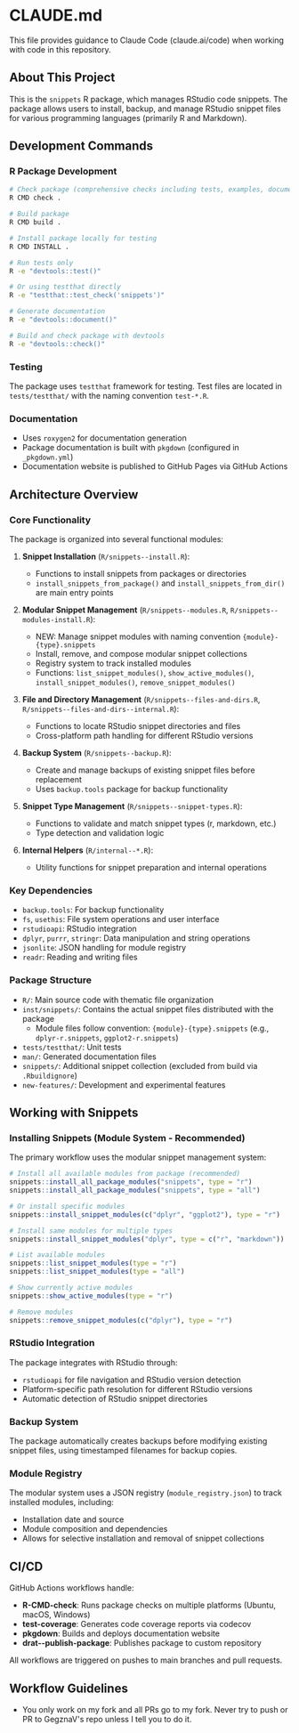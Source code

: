 # CLAUDE.md

This file provides guidance to Claude Code (claude.ai/code) when working with code in this repository.

## About This Project

This is the `snippets` R package, which manages RStudio code snippets. The package allows users to install, backup, and manage RStudio snippet files for various programming languages (primarily R and Markdown).

## Development Commands

### R Package Development
```bash
# Check package (comprehensive checks including tests, examples, documentation)
R CMD check .

# Build package
R CMD build .

# Install package locally for testing
R CMD INSTALL .

# Run tests only
R -e "devtools::test()"

# Or using testthat directly
R -e "testthat::test_check('snippets')"

# Generate documentation
R -e "devtools::document()"

# Build and check package with devtools
R -e "devtools::check()"
```

### Testing
The package uses `testthat` framework for testing. Test files are located in `tests/testthat/` with the naming convention `test-*.R`.

### Documentation
- Uses `roxygen2` for documentation generation
- Package documentation is built with `pkgdown` (configured in `_pkgdown.yml`)
- Documentation website is published to GitHub Pages via GitHub Actions

## Architecture Overview

### Core Functionality
The package is organized into several functional modules:

1. **Snippet Installation** (`R/snippets--install.R`): 
   - Functions to install snippets from packages or directories
   - `install_snippets_from_package()` and `install_snippets_from_dir()` are main entry points

2. **Modular Snippet Management** (`R/snippets--modules.R`, `R/snippets--modules-install.R`):
   - NEW: Manage snippet modules with naming convention `{module}-{type}.snippets`
   - Install, remove, and compose modular snippet collections
   - Registry system to track installed modules
   - Functions: `list_snippet_modules()`, `show_active_modules()`, `install_snippet_modules()`, `remove_snippet_modules()`

3. **File and Directory Management** (`R/snippets--files-and-dirs.R`, `R/snippets--files-and-dirs--internal.R`):
   - Functions to locate RStudio snippet directories and files
   - Cross-platform path handling for different RStudio versions

4. **Backup System** (`R/snippets--backup.R`):
   - Create and manage backups of existing snippet files before replacement
   - Uses `backup.tools` package for backup functionality

5. **Snippet Type Management** (`R/snippets--snippet-types.R`):
   - Functions to validate and match snippet types (r, markdown, etc.)
   - Type detection and validation logic

6. **Internal Helpers** (`R/internal--*.R`):
   - Utility functions for snippet preparation and internal operations

### Key Dependencies
- `backup.tools`: For backup functionality
- `fs`, `usethis`: File system operations and user interface
- `rstudioapi`: RStudio integration
- `dplyr`, `purrr`, `stringr`: Data manipulation and string operations
- `jsonlite`: JSON handling for module registry
- `readr`: Reading and writing files

### Package Structure
- `R/`: Main source code with thematic file organization
- `inst/snippets/`: Contains the actual snippet files distributed with the package
  - Module files follow convention: `{module}-{type}.snippets` (e.g., `dplyr-r.snippets`, `ggplot2-r.snippets`)
- `tests/testthat/`: Unit tests
- `man/`: Generated documentation files
- `snippets/`: Additional snippet collection (excluded from build via `.Rbuildignore`)
- `new-features/`: Development and experimental features

## Working with Snippets

### Installing Snippets (Module System - Recommended)
The primary workflow uses the modular snippet management system:

```r
# Install all available modules from package (recommended)
snippets::install_all_package_modules("snippets", type = "r")
snippets::install_all_package_modules("snippets", type = "all")

# Or install specific modules
snippets::install_snippet_modules(c("dplyr", "ggplot2"), type = "r")

# Install same modules for multiple types
snippets::install_snippet_modules("dplyr", type = c("r", "markdown"))

# List available modules
snippets::list_snippet_modules(type = "r")
snippets::list_snippet_modules(type = "all")

# Show currently active modules
snippets::show_active_modules(type = "r")

# Remove modules
snippets::remove_snippet_modules(c("dplyr"), type = "r")
```

### RStudio Integration
The package integrates with RStudio through:
- `rstudioapi` for file navigation and RStudio version detection
- Platform-specific path resolution for different RStudio versions
- Automatic detection of RStudio snippet directories

### Backup System
The package automatically creates backups before modifying existing snippet files, using timestamped filenames for backup copies.

### Module Registry
The modular system uses a JSON registry (`module_registry.json`) to track installed modules, including:
- Installation date and source
- Module composition and dependencies
- Allows for selective installation and removal of snippet collections

## CI/CD

GitHub Actions workflows handle:
- **R-CMD-check**: Runs package checks on multiple platforms (Ubuntu, macOS, Windows)
- **test-coverage**: Generates code coverage reports via codecov
- **pkgdown**: Builds and deploys documentation website
- **drat--publish-package**: Publishes package to custom repository

All workflows are triggered on pushes to main branches and pull requests.

## Workflow Guidelines

- You only work on my fork and all PRs go to my fork. Never try to push or PR to GegznaV's repo unless I tell you to do it.
